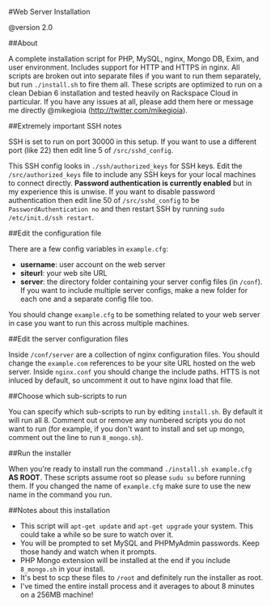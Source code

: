 #Web Server Installation

@version 2.0
 
##About

A complete installation script for PHP, MySQL, nginx, Mongo DB, Exim, and
user environment. Includes support for HTTP and HTTPS in nginx. All scripts
are broken out into separate files if you want to run them separately, but
run `./install.sh` to fire them all. These scripts are optimized to run on
a clean Debian 6 installation and tested heavily on Rackspace Cloud in
particular. If you have any issues at all, please add them here or message
me directly @mikegioia (http://twitter.com/mikegioia).

##Extremely important SSH notes

SSH is set to run on port 30000 in this setup. If you want to use a different
port (like 22) then edit line 5 of `/src/sshd_config`. 

This SSH config looks in `./ssh/authorized_keys` for SSH keys. Edit the
`/src/authorized_keys` file to include any SSH keys for your local machines
to connect directly. **Password authentication is currently enabled** but in
my experience this is unwise. If you want to disable password authentication
then edit line 50 of `/src/sshd_config` to be `PasswordAuthentication no`
and then restart SSH by running `sudo /etc/init.d/ssh restart`.

##Edit the configuration file

There are a few config variables in `example.cfg`:

* **username**: user account on the web server
* **siteurl**: your web site URL
* **server**: the directory folder containing your server config files (in `/conf`).
          If you want to include multiple server configs, make a new folder for
          each one and a separate config file too.

You should change `example.cfg` to be something related to your web server
in case you want to run this across multiple machines.

##Edit the server configuration files

Inside `/conf/server` are a collection of nginx configuration files. You should
change the `example.com` references to be your site URL hosted on the web
server. Inside `nginx.conf` you should change the include paths. HTTS is not
inluced by default, so uncomment it out to have nginx load that file.

##Choose which sub-scripts to run

You can specify which sub-scripts to run by editing `install.sh`. By default it
will run all 8. Comment out or remove any numbered scripts you do not want to
run (for example, if you don't want to install and set up mongo, comment out the
line to run `8_mongo.sh`).

##Run the installer

When you're ready to install run the command `./install.sh example.cfg` **AS ROOT**. 
These scripts assume root so please `sudu su` before running them. If you changed the 
name of `example.cfg` make sure to use the new name in the command you run.

##Notes about this installation

* This script will `apt-get update` and `apt-get upgrade` your system. This could
  take a while so be sure to watch over it.
* You will be prompted to set MySQL and PHPMyAdmin passwords. Keep those handy and
  watch when it prompts.
* PHP Mongo extension will be installed at the end if you include `8_mongo.sh` in your
  install.
* It's best to scp these files to `/root` and definitely run the installer as root.
* I've timed the entire install process and it averages to about 8 minutes on a 256MB
  machine!